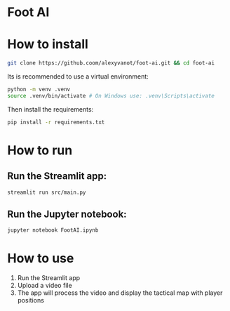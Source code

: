 
# Foot AI

# How to install
```bash
git clone https://github.coom/alexyvanot/foot-ai.git && cd foot-ai
```

Its is recommended to use a virtual environment:
```bash
python -m venv .venv
source .venv/bin/activate # On Windows use: .venv\Scripts\activate
```

Then install the requirements:
```bash
pip install -r requirements.txt
```

# How to run

## Run the Streamlit app:
```bash
streamlit run src/main.py
```

## Run the Jupyter notebook:
```bash
jupyter notebook FootAI.ipynb
```

# How to use
1. Run the Streamlit app
2. Upload a video file
3. The app will process the video and display the tactical map with player positions